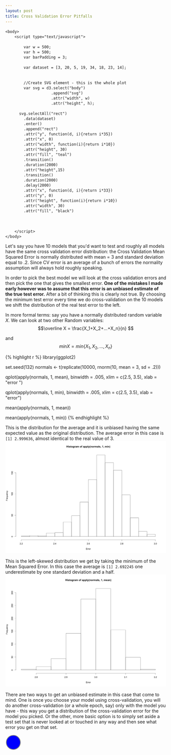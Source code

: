 ```yaml
---
layout: post
title: Cross Validation Error Pitfalls
---
```



<html lang="en">
	<head>
		<meta charset="utf-8">
		<title>D3: A true bar chart with SVG rects</title>
      <script type="text/javascript" src="http://d3js.org/d3.v3.min.js"></script>
		<style type="text/css">
			/* No style rules here yet */		
		</style>
	</head>
  
	<body>
		<script type="text/javascript">

			var w = 500;
			var h = 500;
			var barPadding = 3;
			
			var dataset = [3, 20, 5, 19, 34, 18, 23, 14];
          
          
			//Create SVG element - this is the whole plot
			var svg = d3.select("body")
						.append("svg")
						.attr("width", w)
						.attr("height", h);
          
          svg.selectAll("rect")
            .data(dataset)
            .enter()
            .append("rect")
            .attr("y", function(d, i){return i*35})
            .attr("x", 0)
            .attr("width", function(i){return i*10})
            .attr("height", 30)
            .attr("fill", "teal")
            .transition()
            .duration(2000)
            .attr("height",15)
            .transition()
            .duration(2000)
            .delay(2000)
            .attr("x", function(d, i){return i*33})
            .attr("y", 0)
            .attr("height", function(i){return i*10})
            .attr("width", 30)
            .attr("fill", "black")
          

            
		</script>
	</body>
</html>


Let's say you have 10 models that you'd want to test and roughly all models have the same cross validation error distribution: the Cross Validation Mean Squared Error is normally distributed with mean = 3 and standard deviation equal to .2. Since CV error is an average of a bunch of errors the normality assumption will always hold roughly speaking.   

In order to pick the best model we will look at the cross validation errors and then pick the one that gives the smallest error. **One of the mistakes I made early however was to assume that this error is an unbiased estimate of the true test error.** After a bit of thinking this is clearly not true. By choosing the minimum test error every time we do cross-validation on the 10 models we shift the distribution of the real test error to the left. 

In more formal terms: say you have a normally distributed random variable $X$. We can look at two other Random variables: 
$$\overline X = \frac{X_1+X_2+...+X_n}{n} $$

and $$ minX = min\{X_1, X_2, ..., X_n\} $$


{% highlight r %}
library(ggplot2)

set.seed(132)
normals <- t(replicate(10000, rnorm(10, mean = 3, sd = .2)))

qplot(apply(normals, 1, mean), binwidth = .005, xlim = c(2.5, 3.5), 
      xlab = "error ")

qplot(apply(normals, 1, min), binwidth = .005, xlim = c(2.5, 3.5),
      xlab = "error")

mean(apply(normals, 1, mean))

mean(apply(normals, 1, min))
{% endhighlight %}

This is the distribution for the average and it is unbiased having the same expected value as the original distribution. The average error in this case is `[1] 2.999636`, almost identical to the real value of 3.
![](/img/CVerror1.png)

This is the left-skewed distribution we get by taking the minimum of the Mean Squared Error. In this case the average is `[1] 2.692245` one underestimate by one standard deviation and a half.
![](/img/cverror2.png)

There are two ways to get an unbiased estimate in this case that come to mind. One is once you choose your model using cross-validation, you will do another cross-validation (or a whole epoch, say) only with the model you have - this way you get a distribution of the cross-validation error for the model you picked. Or the other, more basic option is to simply set aside a test set that is never looked at or touched in any way and then see what error you get on that set.


<svg width="50" height="50">
    <circle cx="25" cy="25" r="22"
     fill="blue" stroke="gray" stroke-width="2"/>
</svg>


